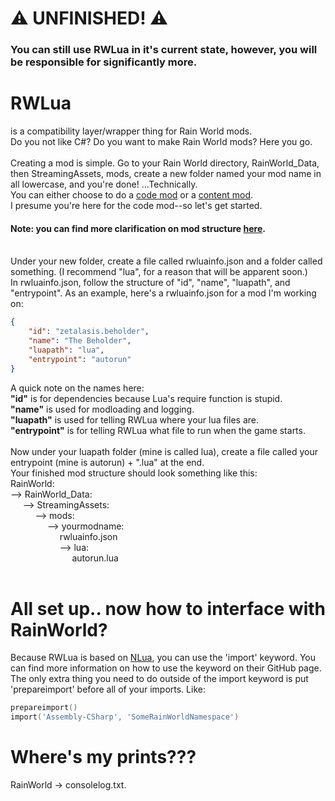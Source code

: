 # ⚠️ UNFINISHED! ⚠️
### You can still use RWLua in it's current state, however, you will be responsible for significantly more.

# RWLua
is a compatibility layer/wrapper thing for Rain World mods.<br>
Do you not like C#? Do you want to make Rain World mods? Here you go.<br>
<br>
Creating a mod is simple. Go to your Rain World directory, RainWorld_Data, then StreamingAssets, mods, create a new folder named your mod name in all lowercase, and you're done! ...Technically.<br>
You can either choose to do a [code mod](https://rainworldmodding.miraheze.org/wiki/Category:Code_Mods) or a [content mod](https://rainworldmodding.miraheze.org/wiki/Category:Content_Mods).<br>
I presume you're here for the code mod--so let's get started.<br>
#### Note: you can find more clarification on mod structure [here](https://rainworldmodding.miraheze.org/wiki/Downpour_Reference/Mod_Directories).<br><br>

Under your new folder, create a file called rwluainfo.json and a folder called something. (I recommend "lua", for a reason that will be apparent soon.)<br>
In rwluainfo.json, follow the structure of "id", "name", "luapath", and "entrypoint". As an example, here's a rwluainfo.json for a mod I'm working on:
```json
{
    "id": "zetalasis.beholder",
    "name": "The Beholder",
    "luapath": "lua",
    "entrypoint": "autorun"
}
```
A quick note on the names here:
<br>**"id"** is for dependencies because Lua's require function is stupid.
<br>**"name"** is used for modloading and logging.
<br>**"luapath"** is used for telling RWLua where your lua files are.
<br>**"entrypoint"** is for telling RWLua what file to run when the game starts.
<br>
<br>Now under your luapath folder (mine is called lua), create a file called your entrypoint (mine is autorun) + ".lua" at the end.<br>
Your finished mod structure should look something like this:<br>
RainWorld:<br>
--> RainWorld_Data:<br>
&nbsp;&nbsp;&nbsp;&nbsp;&nbsp;--> StreamingAssets:<br>
&nbsp;&nbsp;&nbsp;&nbsp;&nbsp;&nbsp;&nbsp;&nbsp;&nbsp;&nbsp;--> mods:<br>
&nbsp;&nbsp;&nbsp;&nbsp;&nbsp;&nbsp;&nbsp;&nbsp;&nbsp;&nbsp;&nbsp;&nbsp;&nbsp;&nbsp;&nbsp;--> yourmodname:<br>
&nbsp;&nbsp;&nbsp;&nbsp;&nbsp;&nbsp;&nbsp;&nbsp;&nbsp;&nbsp;&nbsp;&nbsp;&nbsp;&nbsp;&nbsp;&nbsp;&nbsp;&nbsp;&nbsp;&nbsp;rwluainfo.json<br>
&nbsp;&nbsp;&nbsp;&nbsp;&nbsp;&nbsp;&nbsp;&nbsp;&nbsp;&nbsp;&nbsp;&nbsp;&nbsp;&nbsp;&nbsp;&nbsp;&nbsp;&nbsp;&nbsp;&nbsp;--> lua:<br>
&nbsp;&nbsp;&nbsp;&nbsp;&nbsp;&nbsp;&nbsp;&nbsp;&nbsp;&nbsp;&nbsp;&nbsp;&nbsp;&nbsp;&nbsp;&nbsp;&nbsp;&nbsp;&nbsp;&nbsp;&nbsp;&nbsp;&nbsp;&nbsp;&nbsp;autorun.lua<br><br>

# All set up.. now how to interface with RainWorld?
Because RWLua is based on [NLua](https://github.com/NLua/NLua), you can use the 'import' keyword. You can find more information on how to use the keyword on their GitHub page.<br>
The only extra thing you need to do outside of the import keyword is put 'prepareimport' before all of your imports. Like:
```lua
prepareimport()
import('Assembly-CSharp', 'SomeRainWorldNamespace')
```

# Where's my prints???
RainWorld -> consolelog.txt.
